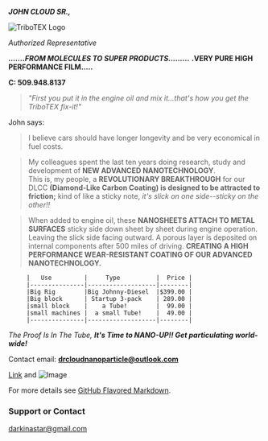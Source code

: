    ***JOHN CLOUD SR.,***
 
 ![TriboTEX Logo](file:///C:/Users/N-P/Desktop/images/https%20horse_2.gif)

*Authorized Representative*

***.......FROM MOLECULES TO SUPER PRODUCTS.........***
         **.VERY PURE HIGH PERFORMANCE FILM.....**

**C:  509.948.8137**
>*"First you put it in the engine oil and mix it...that's how you get the TriboTEX fix-it!"*

John says:
>I believe cars should have longer longevity and be very economical in fuel costs.

>My colleagues spent the last ten years doing research, study and development of **NEW ADVANCED NANOTECHNOLOGY**.  
>This is, my people, a **REVOLUTIONARY BREAKTHROUGH** for our DLCC **(Diamond-Like Carbon Coating) is designed to 
be attracted to friction;** kind of like a sticky note, *it's slick on one side--sticky on the other!!*

>When added to engine oil, these **NANOSHEETS ATTACH TO METAL SURFACES** sticky side down sheet by sheet during engine operation.
Leaving the slick side facing outward. 
>A porous layer is deposited on internal components after 500 miles of driving.
**CREATING A HIGH PERFORMANCE WEAR-RESISTANT COATING OF OUR ADVANCED NANOTECHNOLOGY.**

         |   Use         |     Type          |  Price |
         |---------------|-------------------|--------|
         |Big Rig        |Big Johnny-Diesel  |$399.00 |
         |Big block      | Startup 3-pack    | 289.00 |
         |small block    |    a Tube!        |  99.00 |
         |small machines |  a small Tube!    |  49.00 |
         |---------------|-------------------|--------|

*The Proof Is In The Tube, **It's Time to NANO-UP!! Get particulating world-wide!***



Contact email:  **drcloudnanoparticle@outlook.com**

[Link](url) and ![Image](src)

For more details see [GitHub Flavored Markdown](https://guides.github.com/features/mastering-markdown/).

### Support or Contact
darkinastar@gmail.com
